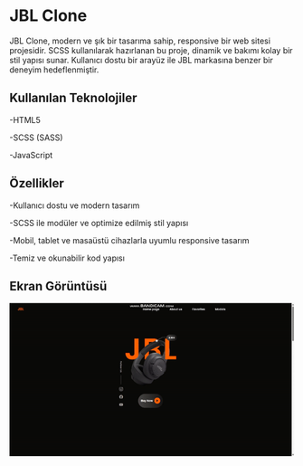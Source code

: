 <h1> JBL Clone </h1>

JBL Clone, modern ve şık bir tasarıma sahip, responsive bir web sitesi projesidir. SCSS kullanılarak hazırlanan bu proje, dinamik ve bakımı kolay bir stil yapısı sunar. Kullanıcı dostu bir arayüz ile JBL markasına benzer bir deneyim hedeflenmiştir.

<h2> Kullanılan Teknolojiler </h2>

-HTML5

-SCSS (SASS)

-JavaScript

<h2> Özellikler </h2>

-Kullanıcı dostu ve modern tasarım

-SCSS ile modüler ve optimize edilmiş stil yapısı

-Mobil, tablet ve masaüstü cihazlarla uyumlu responsive tasarım

-Temiz ve okunabilir kod yapısı

<h2>Ekran Görüntüsü</h2>

![](ekran.gif)

